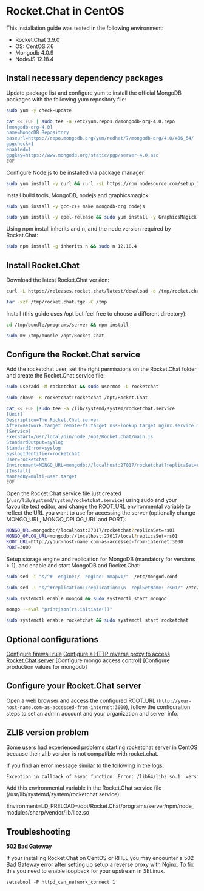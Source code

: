 # Rocket.Chat in CentOS

This installation guide was tested in the following environment:

* Rocket.Chat 3.9.0
* OS: CentOS 7.6
* Mongodb 4.0.9
* NodeJS 12.18.4

## Install necessary dependency packages

Update package list and configure yum to install the official MongoDB packages with the following yum repository file:

```bash
sudo yum -y check-update
```

```bash
cat << EOF | sudo tee -a /etc/yum.repos.d/mongodb-org-4.0.repo
[mongodb-org-4.0]
name=MongoDB Repository
baseurl=https://repo.mongodb.org/yum/redhat/7/mongodb-org/4.0/x86_64/
gpgcheck=1
enabled=1
gpgkey=https://www.mongodb.org/static/pgp/server-4.0.asc
EOF
```

Configure Node.js to be installed via package manager:

```bash
sudo yum install -y curl && curl -sL https://rpm.nodesource.com/setup_12.x | sudo bash -
```

Install build tools, MongoDB, nodejs and graphicsmagick:

```bash
sudo yum install -y gcc-c++ make mongodb-org nodejs
```

```bash
sudo yum install -y epel-release && sudo yum install -y GraphicsMagick
```

Using npm install inherits and n, and the node version required by Rocket.Chat:

```bash
sudo npm install -g inherits n && sudo n 12.18.4
```

## Install Rocket.Chat

Download the latest Rocket.Chat version:

```bash
curl -L https://releases.rocket.chat/latest/download -o /tmp/rocket.chat.tgz
```

```bash
tar -xzf /tmp/rocket.chat.tgz -C /tmp
```

Install \(this guide uses /opt but feel free to choose a different directory\):

```bash
cd /tmp/bundle/programs/server && npm install
```

```bash
sudo mv /tmp/bundle /opt/Rocket.Chat
```

## Configure the Rocket.Chat service

Add the rocketchat user, set the right permissions on the Rocket.Chat folder and create the Rocket.Chat service file:

```bash
sudo useradd -M rocketchat && sudo usermod -L rocketchat
```

```bash
sudo chown -R rocketchat:rocketchat /opt/Rocket.Chat
```

```bash
cat << EOF |sudo tee -a /lib/systemd/system/rocketchat.service
[Unit]
Description=The Rocket.Chat server
After=network.target remote-fs.target nss-lookup.target nginx.service mongod.service
[Service]
ExecStart=/usr/local/bin/node /opt/Rocket.Chat/main.js
StandardOutput=syslog
StandardError=syslog
SyslogIdentifier=rocketchat
User=rocketchat
Environment=MONGO_URL=mongodb://localhost:27017/rocketchat?replicaSet=rs01 MONGO_OPLOG_URL=mongodb://localhost:27017/local?replicaSet=rs01 ROOT_URL=http://localhost:3000/ PORT=3000
[Install]
WantedBy=multi-user.target
EOF
```

Open the Rocket.Chat service file just created \(`/usr/lib/systemd/system/rocketchat.service`\) using sudo and your favourite text editor, and change the ROOT\_URL environmental variable to reflect the URL you want to use for accessing the server \(optionally change MONGO\_URL, MONGO\_OPLOG\_URL and PORT\):

```bash
MONGO_URL=mongodb://localhost:27017/rocketchat?replicaSet=rs01
MONGO_OPLOG_URL=mongodb://localhost:27017/local?replicaSet=rs01
ROOT_URL=http://your-host-name.com-as-accessed-from-internet:3000
PORT=3000
```

Setup storage engine and replication for MongoDB \(mandatory for versions &gt; 1\), and enable and start MongoDB and Rocket.Chat:

```bash
sudo sed -i "s/^#  engine:/  engine: mmapv1/"  /etc/mongod.conf
```

```bash
sudo sed -i "s/^#replication:/replication:\n  replSetName: rs01/" /etc/mongod.conf
```

```bash
sudo systemctl enable mongod && sudo systemctl start mongod
```

```bash
mongo --eval "printjson(rs.initiate())"
```

```bash
sudo systemctl enable rocketchat && sudo systemctl start rocketchat
```

## Optional configurations

[Configure firewall rule](optional-configurations.md) [Configure a HTTP reverse proxy to access Rocket.Chat server](configuring-ssl-reverse-proxy.md) \[Configure mongo access control\] \[Configure production values for mongodb\]

## Configure your Rocket.Chat server

Open a web browser and access the configured ROOT\_URL \(`http://your-host-name.com-as-accessed-from-internet:3000`\), follow the configuration steps to set an admin account and your organization and server info.

## ZLIB version problem

Some users had experienced problems starting rocketchat server in CentOS because their zlib version is not compatible with rocket.chat.

If you find an error message similar to the following in the logs:

```bash
Exception in callback of async function: Error: /lib64/libz.so.1: version `ZLIB_1.2.9' not found
```

Add this environmental variable in the Rocket.Chat service file \(/usr/lib/systemd/system/rocketchat.service\):

Environment=LD\_PRELOAD=/opt/Rocket.Chat/programs/server/npm/node\_modules/sharp/vendor/lib/libz.so

## Troubleshooting

**502 Bad Gateway**

If your installing Rocket.Chat on CentOS or RHEL you may encounter a 502 Bad Gateway error after setting up setup a reverse proxy with Nginx. To fix this you need to enable loopback for your upstream in SELinux.

```text
setsebool -P httpd_can_network_connect 1
```

